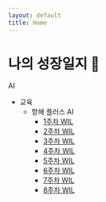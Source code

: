 ```yaml
---
layout: default
title: Home
---
```


# 나의 성장일지 🚀

 

AI
- 교육 
  - 항해 플러스 AI 
    - [1주차 WIL](./hh_ai_WIL/1week-WIL.md)
    - [2주차 WIL](./hh_ai_WIL/2week-WIL.md)
    - [3주차 WIL](./hh_ai_WIL/3week-WIL.md)
    - [4주차 WIL](./hh_ai_WIL/4week-WIL.md)
    - [5주차 WIL](./hh_ai_WIL/5week-WIL.md)
    - [6주차 WIL](./hh_ai_WIL/6week-WIL.md)
    - [7주차 WIL](./hh_ai_WIL/7week-WIL.md)
    - [8주차 WIL](./hh_ai_WIL/8week-WIL.md)
